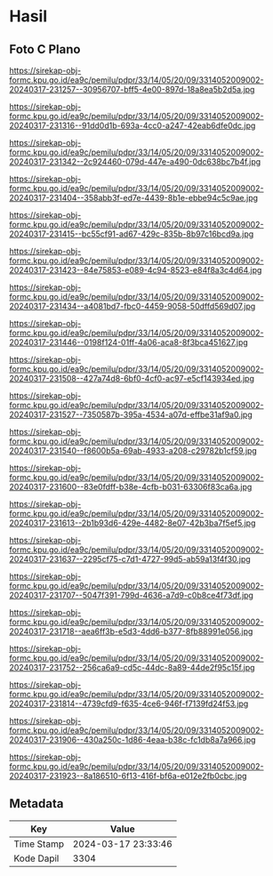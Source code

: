 # Hasil

## Foto C Plano

https://sirekap-obj-formc.kpu.go.id/ea9c/pemilu/pdpr/33/14/05/20/09/3314052009002-20240317-231257--30956707-bff5-4e00-897d-18a8ea5b2d5a.jpg

https://sirekap-obj-formc.kpu.go.id/ea9c/pemilu/pdpr/33/14/05/20/09/3314052009002-20240317-231316--91dd0d1b-693a-4cc0-a247-42eab6dfe0dc.jpg

https://sirekap-obj-formc.kpu.go.id/ea9c/pemilu/pdpr/33/14/05/20/09/3314052009002-20240317-231342--2c924460-079d-447e-a490-0dc638bc7b4f.jpg

https://sirekap-obj-formc.kpu.go.id/ea9c/pemilu/pdpr/33/14/05/20/09/3314052009002-20240317-231404--358abb3f-ed7e-4439-8b1e-ebbe94c5c9ae.jpg

https://sirekap-obj-formc.kpu.go.id/ea9c/pemilu/pdpr/33/14/05/20/09/3314052009002-20240317-231415--bc55cf91-ad67-429c-835b-8b97c16bcd9a.jpg

https://sirekap-obj-formc.kpu.go.id/ea9c/pemilu/pdpr/33/14/05/20/09/3314052009002-20240317-231423--84e75853-e089-4c94-8523-e84f8a3c4d64.jpg

https://sirekap-obj-formc.kpu.go.id/ea9c/pemilu/pdpr/33/14/05/20/09/3314052009002-20240317-231434--a4081bd7-fbc0-4459-9058-50dffd569d07.jpg

https://sirekap-obj-formc.kpu.go.id/ea9c/pemilu/pdpr/33/14/05/20/09/3314052009002-20240317-231446--0198f124-01ff-4a06-aca8-8f3bca451627.jpg

https://sirekap-obj-formc.kpu.go.id/ea9c/pemilu/pdpr/33/14/05/20/09/3314052009002-20240317-231508--427a74d8-6bf0-4cf0-ac97-e5cf143934ed.jpg

https://sirekap-obj-formc.kpu.go.id/ea9c/pemilu/pdpr/33/14/05/20/09/3314052009002-20240317-231527--7350587b-395a-4534-a07d-effbe31af9a0.jpg

https://sirekap-obj-formc.kpu.go.id/ea9c/pemilu/pdpr/33/14/05/20/09/3314052009002-20240317-231540--f8600b5a-69ab-4933-a208-c29782b1cf59.jpg

https://sirekap-obj-formc.kpu.go.id/ea9c/pemilu/pdpr/33/14/05/20/09/3314052009002-20240317-231600--83e0fdff-b38e-4cfb-b031-63306f83ca6a.jpg

https://sirekap-obj-formc.kpu.go.id/ea9c/pemilu/pdpr/33/14/05/20/09/3314052009002-20240317-231613--2b1b93d6-429e-4482-8e07-42b3ba7f5ef5.jpg

https://sirekap-obj-formc.kpu.go.id/ea9c/pemilu/pdpr/33/14/05/20/09/3314052009002-20240317-231637--2295cf75-c7d1-4727-99d5-ab59a13f4f30.jpg

https://sirekap-obj-formc.kpu.go.id/ea9c/pemilu/pdpr/33/14/05/20/09/3314052009002-20240317-231707--5047f391-799d-4636-a7d9-c0b8ce4f73df.jpg

https://sirekap-obj-formc.kpu.go.id/ea9c/pemilu/pdpr/33/14/05/20/09/3314052009002-20240317-231718--aea6ff3b-e5d3-4dd6-b377-8fb88991e056.jpg

https://sirekap-obj-formc.kpu.go.id/ea9c/pemilu/pdpr/33/14/05/20/09/3314052009002-20240317-231752--256ca6a9-cd5c-44dc-8a89-44de2f95c15f.jpg

https://sirekap-obj-formc.kpu.go.id/ea9c/pemilu/pdpr/33/14/05/20/09/3314052009002-20240317-231814--4739cfd9-f635-4ce6-946f-f7139fd24f53.jpg

https://sirekap-obj-formc.kpu.go.id/ea9c/pemilu/pdpr/33/14/05/20/09/3314052009002-20240317-231906--430a250c-1d86-4eaa-b38c-fc1db8a7a966.jpg

https://sirekap-obj-formc.kpu.go.id/ea9c/pemilu/pdpr/33/14/05/20/09/3314052009002-20240317-231923--8a186510-6f13-416f-bf6a-e012e2fb0cbc.jpg


## Metadata

| Key        | Value               |
| ---------- | ------------------- |
| Time Stamp | 2024-03-17 23:33:46 |
| Kode Dapil | 3304                |




